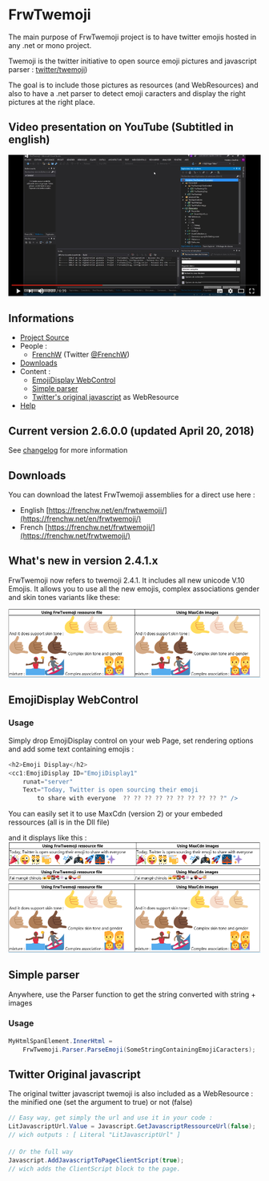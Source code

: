 # FrwTwemoji

<script async src="//pagead2.googlesyndication.com/pagead/js/adsbygoogle.js"></script>

The main purpose of FrwTwemoji project is to have twitter emojis hosted in any .net or mono project.

Twemoji is the twitter initiative to open source emoji pictures and javascript parser : [twitter/twemoji](https://github.com/twitter/twemoji))

The goal is to include those pictures as resources (and WebResources) and also to have a .net parser to detect emoji caracters and display the right pictures at the right place.

## Video presentation on YouTube (Subtitled in english)

[![Click here to watch the introduction oabout FrwTwemoji on YouTube](README_5.png)](https://www.youtube.com/watch?v=mB6zVCylQtU)

## Informations

* [Project Source](https://github.com/FrenchW/FrwTwemoji)
* People : 
   - [FrenchW](http://github.frenchw.net) (Twitter [@FrenchW](https://twitter.com/FrenchW))
* [Downloads](#downloads) 
* Content :
   - [EmojiDisplay WebControl](#WebControl)
   - [Simple parser](#simpleparser)
   - [Twitter's original javascript](#javascript) as WebResource
* [Help](Help.md)

## Current version 2.6.0.0 (updated April 20, 2018)

See [changelog](Changelog.md) for more information

## Downloads<a id="downloads" name="downloads"></a>

You can download the latest FrwTwemoji assemblies for a direct use here :
  - English [https://frenchw.net/en/frwtwemoji/](https://frenchw.net/en/frwtwemoji/)
  - French [https://frenchw.net/frwtwemoji/](https://frenchw.net/frwtwemoji/) 

## What's new in version 2.4.1.x

FrwTwemoji now refers to twemoji 2.4.1. It includes all new unicode V.10 Emojis. It allows you to use all the new emojis, complex associations gender and skin tones variants like these:
 
![alt text](README_4.png)


<!-- Adsense - FW-Responsive - MidPage -->
<ins class="adsbygoogle"
     style="display:block"
     data-ad-client="ca-pub-5683856818165673"
     data-ad-slot="6494445466"
     data-ad-format="auto"></ins>

## EmojiDisplay WebControl <a id="WebControl" name="WebControl"></a>

### Usage
Simply drop EmojiDisplay control on your web Page, set rendering options and add some text containing emojis :

```csharp
<h2>Emoji Display</h2>
<cc1:EmojiDisplay ID="EmojiDisplay1"
    runat="server"
    Text="Today, Twitter is open sourcing their emoji 
        to share with everyone  ?? ?? ?? ?? ?? ?? ?? ?? ?? ?" />
```
You can easily set it to use MaxCdn (version 2) or your embeded ressources (all is in the Dll file)

and it displays like this : 
![alt text](README_2.png) 
![alt text](README_3.png) 
![alt text](README_4.png)

## Simple parser <a id="simpleparser" name="simpleparser"></a>

Anywhere, use the Parser function to get the string converted with string + images

### Usage

```csharp
MyHtmlSpanElement.InnerHtml = 
    FrwTwemoji.Parser.ParseEmoji(SomeStringContainingEmojiCaracters);
```

## Twitter Original javascript <a id="javascript" name="javascript"></a>
The original twitter javascript twemoji is also included as a WebResource : the minified one (set the argument to true) or not (false)

```csharp
// Easy way, get simply the url and use it in your code :
LitJavascriptUrl.Value = Javascript.GetJavascriptRessourceUrl(false);
// wich outputs : [ Literal "LitJavascriptUrl" ]

// Or the full way
Javascript.AddJavascriptToPageClientScript(true); 
// wich adds the ClientScript block to the page. 
```

<!-- Adsense - FW-Responsive - footer -->
<ins class="adsbygoogle"
     style="display:block"
     data-ad-client="ca-pub-5683856818165673"
     data-ad-slot="5345992660"
     data-ad-format="auto"></ins>


<script>    
    [].forEach.call(
        document.querySelectorAll('.adsbygoogle'),
        function(){
            (adsbygoogle = window.adsbygoogle || []).push({});
        });
</script>
